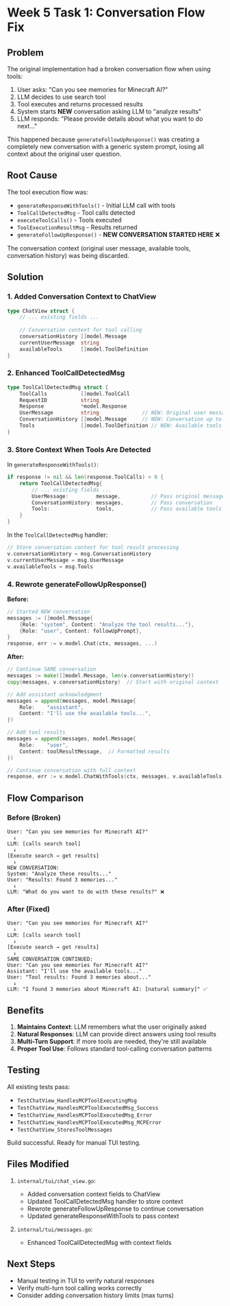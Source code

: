 # Week 5 Task 1: Conversation Flow Fix

## Problem

The original implementation had a broken conversation flow when using tools:

1. User asks: "Can you see memories for Minecraft AI?"
2. LLM decides to use search tool
3. Tool executes and returns processed results
4. System starts **NEW** conversation asking LLM to "analyze results"
5. LLM responds: "Please provide details about what you want to do next..."

This happened because `generateFollowUpResponse()` was creating a completely new conversation with a generic system prompt, losing all context about the original user question.

## Root Cause

The tool execution flow was:
- `generateResponseWithTools()` - Initial LLM call with tools
- `ToolCallDetectedMsg` - Tool calls detected
- `executeToolCalls()` - Tools executed
- `ToolExecutionResultMsg` - Results returned
- `generateFollowUpResponse()` - **NEW CONVERSATION STARTED HERE** ❌

The conversation context (original user message, available tools, conversation history) was being discarded.

## Solution

### 1. Added Conversation Context to ChatView

```go
type ChatView struct {
    // ... existing fields ...
    
    // Conversation context for tool calling
    conversationHistory []model.Message
    currentUserMessage  string
    availableTools      []model.ToolDefinition
}
```

### 2. Enhanced ToolCallDetectedMsg

```go
type ToolCallDetectedMsg struct {
    ToolCalls           []model.ToolCall
    RequestID           string
    Response            *model.Response
    UserMessage         string              // NEW: Original user message
    ConversationHistory []model.Message     // NEW: Conversation up to this point
    Tools               []model.ToolDefinition // NEW: Available tools
}
```

### 3. Store Context When Tools Are Detected

In `generateResponseWithTools()`:
```go
if response != nil && len(response.ToolCalls) > 0 {
    return ToolCallDetectedMsg{
        // ... existing fields ...
        UserMessage:         message,          // Pass original message
        ConversationHistory: messages,         // Pass conversation
        Tools:               tools,            // Pass available tools
    }
}
```

In the `ToolCallDetectedMsg` handler:
```go
// Store conversation context for tool result processing
v.conversationHistory = msg.ConversationHistory
v.currentUserMessage = msg.UserMessage
v.availableTools = msg.Tools
```

### 4. Rewrote generateFollowUpResponse()

**Before:**
```go
// Started NEW conversation
messages := []model.Message{
    {Role: "system", Content: "Analyze the tool results..."},
    {Role: "user", Content: followUpPrompt},
}
response, err := v.model.Chat(ctx, messages, ...)
```

**After:**
```go
// Continue SAME conversation
messages := make([]model.Message, len(v.conversationHistory))
copy(messages, v.conversationHistory)  // Start with original context

// Add assistant acknowledgment
messages = append(messages, model.Message{
    Role:    "assistant",
    Content: "I'll use the available tools...",
})

// Add tool results
messages = append(messages, model.Message{
    Role:    "user",
    Content: toolResultMessage,  // Formatted results
})

// Continue conversation with full context
response, err := v.model.ChatWithTools(ctx, messages, v.availableTools, ...)
```

## Flow Comparison

### Before (Broken)
```
User: "Can you see memories for Minecraft AI?"
  ↓
LLM: [calls search tool]
  ↓
[Execute search → get results]
  ↓
NEW CONVERSATION:
System: "Analyze these results..."
User: "Results: Found 3 memories..."
  ↓
LLM: "What do you want to do with these results?" ❌
```

### After (Fixed)
```
User: "Can you see memories for Minecraft AI?"
  ↓
LLM: [calls search tool]
  ↓
[Execute search → get results]
  ↓
SAME CONVERSATION CONTINUED:
User: "Can you see memories for Minecraft AI?"
Assistant: "I'll use the available tools..."
User: "Tool results: Found 3 memories about..."
  ↓
LLM: "I found 3 memories about Minecraft AI: [natural summary]" ✅
```

## Benefits

1. **Maintains Context**: LLM remembers what the user originally asked
2. **Natural Responses**: LLM can provide direct answers using tool results
3. **Multi-Turn Support**: If more tools are needed, they're still available
4. **Proper Tool Use**: Follows standard tool-calling conversation patterns

## Testing

All existing tests pass:
- `TestChatView_HandlesMCPToolExecutingMsg`
- `TestChatView_HandlesMCPToolExecutedMsg_Success`
- `TestChatView_HandlesMCPToolExecutedMsg_Error`
- `TestChatView_HandlesMCPToolExecutedMsg_MCPError`
- `TestChatView_StoresToolMessages`

Build successful. Ready for manual TUI testing.

## Files Modified

1. `internal/tui/chat_view.go`:
   - Added conversation context fields to ChatView
   - Updated ToolCallDetectedMsg handler to store context
   - Rewrote generateFollowUpResponse to continue conversation
   - Updated generateResponseWithTools to pass context

2. `internal/tui/messages.go`:
   - Enhanced ToolCallDetectedMsg with context fields

## Next Steps

- Manual testing in TUI to verify natural responses
- Verify multi-turn tool calling works correctly
- Consider adding conversation history limits (max turns)
